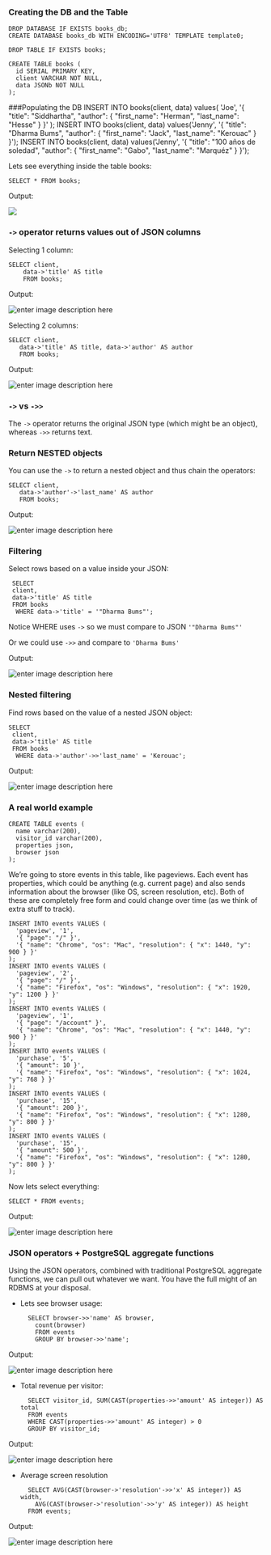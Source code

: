 ### Creating the DB and  the Table
    DROP DATABASE IF EXISTS books_db;
    CREATE DATABASE books_db WITH ENCODING='UTF8' TEMPLATE template0;
    
    DROP TABLE IF EXISTS books;
    
    CREATE TABLE books (
      id SERIAL PRIMARY KEY,
      client VARCHAR NOT NULL,
      data JSONb NOT NULL
    );

###Populating the DB
    INSERT INTO books(client, data) 
     values(
       'Joe', 
        '{ "title": "Siddhartha", "author": { "first_name": "Herman", "last_name": "Hesse" } }'
     );
    INSERT INTO books(client, data) 
    	values('Jenny', 
    	'{ "title": "Dharma Bums", "author": { "first_name": "Jack", "last_name": "Kerouac" } }');
    INSERT INTO books(client, data) 
    	values('Jenny', 
    	'{ "title": "100 años de soledad", "author": { "first_name": "Gabo", "last_name": "Marquéz" } }');

Lets see everything inside the table books:

	SELECT * FROM books;

Output:

![](http://i.imgur.com/T26elII.png)

### `->` operator returns values out of JSON columns

Selecting 1 column:

    SELECT client, 
	    data->'title' AS title
	    FROM books;
	    
Output:

![enter image description here](http://i.imgur.com/Pab2puE.png)

Selecting 2 columns:

	SELECT client, 
	   data->'title' AS title, data->'author' AS author
	   FROM books;
	   
Output:	

![enter image description here](http://i.imgur.com/fWHUsre.png)

### `->` vs `->>` 
The `->` operator returns the original JSON type (which might be an object), whereas `->>` returns text. 

### Return NESTED objects
You can use the `->` to return a nested object and thus chain the operators:

	SELECT client, 
	   data->'author'->'last_name' AS author
	   FROM books;
	   	   
Output:

![enter image description here](http://i.imgur.com/NgSPIFU.png)

### Filtering
 Select rows based on a value inside your JSON:
 
	 SELECT 
	 client,
	 data->'title' AS title
	 FROM books
	  WHERE data->'title' = '"Dharma Bums"';

Notice WHERE uses `->` so we must compare to JSON `'"Dharma Bums"'`

Or we could use `->>` and compare to `'Dharma Bums'`

Output:

![enter image description here](http://i.imgur.com/2seaUNK.png)

### Nested filtering
Find rows based on the value of a nested JSON object:

	SELECT 
	 client,
	 data->'title' AS title
	 FROM books
	  WHERE data->'author'->>'last_name' = 'Kerouac';

Output:

![enter image description here](http://i.imgur.com/yeBMj0T.png)

### A real world example

	CREATE TABLE events (
	  name varchar(200),
	  visitor_id varchar(200),
	  properties json,
	  browser json
	);
	
We’re going to store events in this table, like pageviews. Each event has properties, which could be anything (e.g. current page) and also sends information about the browser (like OS, screen resolution, etc). Both of these are completely free form and could change over time (as we think of extra stuff to track).


	INSERT INTO events VALUES (
	  'pageview', '1',
	  '{ "page": "/" }',
	  '{ "name": "Chrome", "os": "Mac", "resolution": { "x": 1440, "y": 900 } }'
	);
	INSERT INTO events VALUES (
	  'pageview', '2',
	  '{ "page": "/" }',
	  '{ "name": "Firefox", "os": "Windows", "resolution": { "x": 1920, "y": 1200 } }'
	);
	INSERT INTO events VALUES (
	  'pageview', '1',
	  '{ "page": "/account" }',
	  '{ "name": "Chrome", "os": "Mac", "resolution": { "x": 1440, "y": 900 } }'
	);
	INSERT INTO events VALUES (
	  'purchase', '5',
	  '{ "amount": 10 }',
	  '{ "name": "Firefox", "os": "Windows", "resolution": { "x": 1024, "y": 768 } }'
	);
	INSERT INTO events VALUES (
	  'purchase', '15',
	  '{ "amount": 200 }',
	  '{ "name": "Firefox", "os": "Windows", "resolution": { "x": 1280, "y": 800 } }'
	);
	INSERT INTO events VALUES (
	  'purchase', '15',
	  '{ "amount": 500 }',
	  '{ "name": "Firefox", "os": "Windows", "resolution": { "x": 1280, "y": 800 } }'
	);

Now lets select everything:

	SELECT * FROM events;
	
Output: 

![enter image description here](http://i.imgur.com/b5Hw0NN.png)

### JSON operators + PostgreSQL aggregate functions

Using the JSON operators, combined with traditional PostgreSQL aggregate functions, we can pull out whatever we want. You have the full might of an RDBMS at your disposal.

* Lets see browser usage: 

		SELECT browser->>'name' AS browser, 
		  count(browser)
		  FROM events
		  GROUP BY browser->>'name';

Output:

![enter image description here](http://i.imgur.com/jvw6bz7.png)

* Total revenue per visitor:
	
		SELECT visitor_id, SUM(CAST(properties->>'amount' AS integer)) AS total
		FROM events
		WHERE CAST(properties->>'amount' AS integer) > 0
		GROUP BY visitor_id;

Output:

![enter image description here](http://i.imgur.com/6cOnNl9.png)

* Average screen resolution

		SELECT AVG(CAST(browser->'resolution'->>'x' AS integer)) AS width,
		  AVG(CAST(browser->'resolution'->>'y' AS integer)) AS height
		FROM events;

Output:

![enter image description here](http://i.imgur.com/RfVELht.png)
